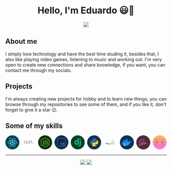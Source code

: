<div align="center">  
  <h1>Hello, I'm Eduardo 😃👋</h1>
</div>

<div align="center">  
  <a href="https://www.linkedin.com/in/eduardo-h-o/" >
    <img src="https://img.shields.io/badge/LinkedIn-0077B5?style=for-the-badge&logo=linkedin&logoColor=white" />
  </a>
</div>

## About me
I simply love technology and have the best time studing it, besides that, I also like playing video games, listening to music and working out. I'm very open to create new connections and share knowledge, if you want, you can contact me through my socials.

## Projects
I'm always creating new projects for hobby and to learn new things, you can browse through my repositories to see some of them, and if you like it, don't forget to give it a star 😉.

## Some of my skills
<img src=".github/skills.png" />

<hr>

<div align="center">
 <img src="https://github-readme-stats.vercel.app/api?username=Eduardo-H&show_icons=true&theme=tokyonight&text_color=fff" height="160px" />
 <img src="https://github-readme-stats.vercel.app/api/top-langs/?username=Eduardo-H&layout=compact&theme=tokyonight&text_color=fff" height="160px" />
</div>


